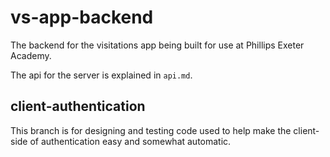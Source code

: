 # vs-app-backend
The backend for the visitations app being built for use at Phillips Exeter Academy.

The api for the server is explained in `api.md`.

## client-authentication
This branch is for designing and testing code used to help make the client-side of authentication easy and somewhat automatic.
